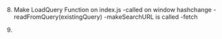 <!-- 1. Do DDD   
    -search field
    -search button
    -example list item
    -Rick and Morty takes 20items per page
2. TDD Template Literal Function

3. Export makeHtml function 
4. make loadGallery function on gallery-components.js 

5. TDD query functions 
    (write filter to query)
    (write page to query)
    (read from query)

6. Create search-component.js
    -add eventListener 'submit'
        get search value from input
        create searchOptions object
        writeSearchToQuery
        update window.location.hash
        import search-component.js into index -->

<!-- 7. makeSearchURL function
    tdd -->


8. Make LoadQuery Function on index.js
    -called on window hashchange
    -readFromQuery(existingQuery)
    -makeSearchURL is called
    -fetch

9. 












